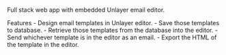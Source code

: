 Full stack web app with embedded Unlayer email editor. 

Features
    - Design email templates in Unlayer editor. 
    - Save those templates to database.
    - Retrieve those templates from the database into the editor. 
    - Send whichever template is in the editor as an email. 
    - Export the HTML of the template in the editor. 